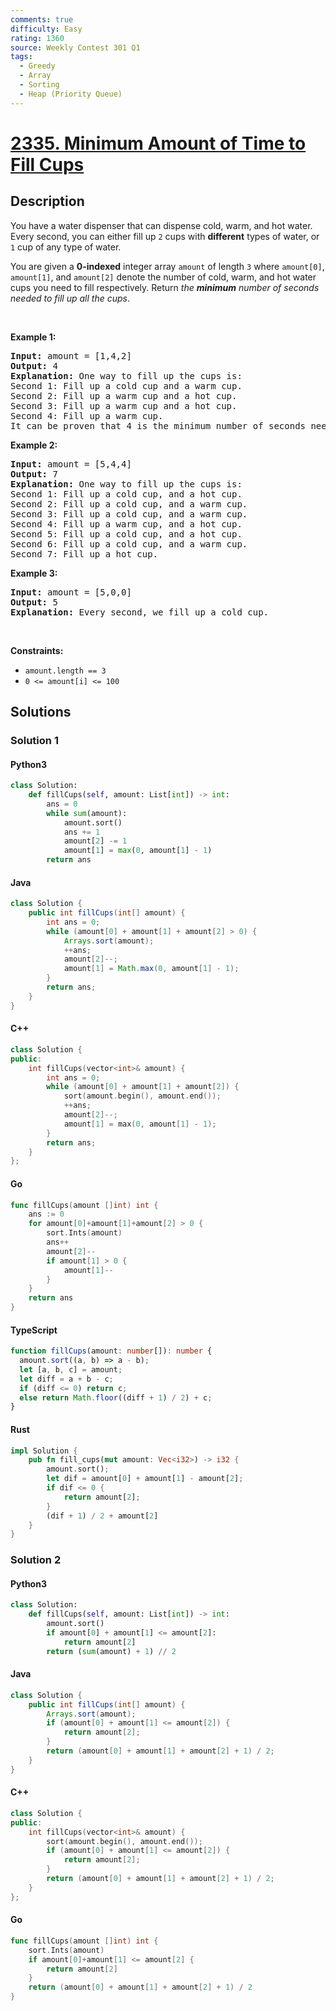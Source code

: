 ```yaml
---
comments: true
difficulty: Easy
rating: 1360
source: Weekly Contest 301 Q1
tags:
  - Greedy
  - Array
  - Sorting
  - Heap (Priority Queue)
---
```


<!-- problem:start -->

# [2335. Minimum Amount of Time to Fill Cups](https://leetcode.com/problems/minimum-amount-of-time-to-fill-cups)

## Description

<!-- description:start -->

<p>You have a water dispenser that can dispense cold, warm, and hot water. Every second, you can either fill up <code>2</code> cups with <strong>different</strong> types of water, or <code>1</code> cup of any type of water.</p>

<p>You are given a <strong>0-indexed</strong> integer array <code>amount</code> of length <code>3</code> where <code>amount[0]</code>, <code>amount[1]</code>, and <code>amount[2]</code> denote the number of cold, warm, and hot water cups you need to fill respectively. Return <em>the <strong>minimum</strong> number of seconds needed to fill up all the cups</em>.</p>

<p>&nbsp;</p>
<p><strong class="example">Example 1:</strong></p>

<pre>
<strong>Input:</strong> amount = [1,4,2]
<strong>Output:</strong> 4
<strong>Explanation:</strong> One way to fill up the cups is:
Second 1: Fill up a cold cup and a warm cup.
Second 2: Fill up a warm cup and a hot cup.
Second 3: Fill up a warm cup and a hot cup.
Second 4: Fill up a warm cup.
It can be proven that 4 is the minimum number of seconds needed.
</pre>

<p><strong class="example">Example 2:</strong></p>

<pre>
<strong>Input:</strong> amount = [5,4,4]
<strong>Output:</strong> 7
<strong>Explanation:</strong> One way to fill up the cups is:
Second 1: Fill up a cold cup, and a hot cup.
Second 2: Fill up a cold cup, and a warm cup.
Second 3: Fill up a cold cup, and a warm cup.
Second 4: Fill up a warm cup, and a hot cup.
Second 5: Fill up a cold cup, and a hot cup.
Second 6: Fill up a cold cup, and a warm cup.
Second 7: Fill up a hot cup.
</pre>

<p><strong class="example">Example 3:</strong></p>

<pre>
<strong>Input:</strong> amount = [5,0,0]
<strong>Output:</strong> 5
<strong>Explanation:</strong> Every second, we fill up a cold cup.
</pre>

<p>&nbsp;</p>
<p><strong>Constraints:</strong></p>

<ul>
	<li><code>amount.length == 3</code></li>
	<li><code>0 &lt;= amount[i] &lt;= 100</code></li>
</ul>

<!-- description:end -->

## Solutions

<!-- solution:start -->

### Solution 1

<!-- tabs:start -->

#### Python3

```python
class Solution:
    def fillCups(self, amount: List[int]) -> int:
        ans = 0
        while sum(amount):
            amount.sort()
            ans += 1
            amount[2] -= 1
            amount[1] = max(0, amount[1] - 1)
        return ans
```

#### Java

```java
class Solution {
    public int fillCups(int[] amount) {
        int ans = 0;
        while (amount[0] + amount[1] + amount[2] > 0) {
            Arrays.sort(amount);
            ++ans;
            amount[2]--;
            amount[1] = Math.max(0, amount[1] - 1);
        }
        return ans;
    }
}
```

#### C++

```cpp
class Solution {
public:
    int fillCups(vector<int>& amount) {
        int ans = 0;
        while (amount[0] + amount[1] + amount[2]) {
            sort(amount.begin(), amount.end());
            ++ans;
            amount[2]--;
            amount[1] = max(0, amount[1] - 1);
        }
        return ans;
    }
};
```

#### Go

```go
func fillCups(amount []int) int {
	ans := 0
	for amount[0]+amount[1]+amount[2] > 0 {
		sort.Ints(amount)
		ans++
		amount[2]--
		if amount[1] > 0 {
			amount[1]--
		}
	}
	return ans
}
```

#### TypeScript

```ts
function fillCups(amount: number[]): number {
  amount.sort((a, b) => a - b);
  let [a, b, c] = amount;
  let diff = a + b - c;
  if (diff <= 0) return c;
  else return Math.floor((diff + 1) / 2) + c;
}
```

#### Rust

```rust
impl Solution {
    pub fn fill_cups(mut amount: Vec<i32>) -> i32 {
        amount.sort();
        let dif = amount[0] + amount[1] - amount[2];
        if dif <= 0 {
            return amount[2];
        }
        (dif + 1) / 2 + amount[2]
    }
}
```

<!-- tabs:end -->

<!-- solution:end -->

<!-- solution:start -->

### Solution 2

<!-- tabs:start -->

#### Python3

```python
class Solution:
    def fillCups(self, amount: List[int]) -> int:
        amount.sort()
        if amount[0] + amount[1] <= amount[2]:
            return amount[2]
        return (sum(amount) + 1) // 2
```

#### Java

```java
class Solution {
    public int fillCups(int[] amount) {
        Arrays.sort(amount);
        if (amount[0] + amount[1] <= amount[2]) {
            return amount[2];
        }
        return (amount[0] + amount[1] + amount[2] + 1) / 2;
    }
}
```

#### C++

```cpp
class Solution {
public:
    int fillCups(vector<int>& amount) {
        sort(amount.begin(), amount.end());
        if (amount[0] + amount[1] <= amount[2]) {
            return amount[2];
        }
        return (amount[0] + amount[1] + amount[2] + 1) / 2;
    }
};
```

#### Go

```go
func fillCups(amount []int) int {
	sort.Ints(amount)
	if amount[0]+amount[1] <= amount[2] {
		return amount[2]
	}
	return (amount[0] + amount[1] + amount[2] + 1) / 2
}
```

<!-- tabs:end -->

<!-- solution:end -->

<!-- problem:end -->
